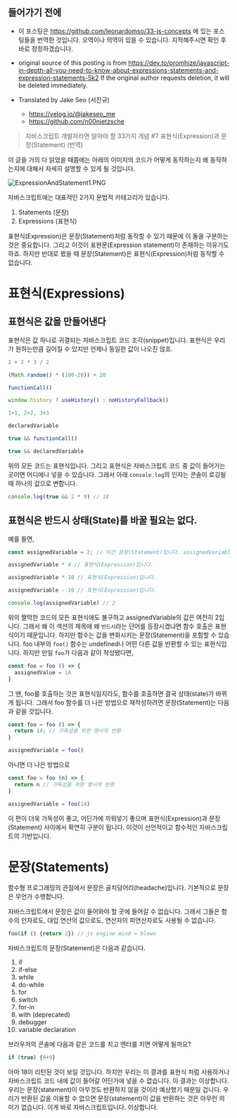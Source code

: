 ## 들어가기 전에
- 이 포스팅은 https://github.com/leonardomso/33-js-concepts 에 있는 포스팅들을 번역한 것입니다. 오역이나 의역이 있을 수 있습니다. 지적해주시면 확인 후 바로 정정하겠습니다.

- original source of this posting is from https://dev.to/promhize/javascript-in-depth-all-you-need-to-know-about-expressions-statements-and-expression-statements-5k2 If the original author requests deletion, it will be deleted immediately.

- Translated by Jake Seo (서진규)

	- https://velog.io/@jakeseo_me
	- https://github.com/n00nietzsche

> 자바스크립트 개발자라면 알아야 할 33가지 개념 #7 표현식(Expression)과 문장(Statement) (번역)

이 글을 거의 다 읽었을 때쯤에는 아래의 이미지의 코드가 어떻게 동작하는지 왜 동작하는지에 대해서 자세히 설명할 수 있게 될 것입니다.

![ExpressionAndStatement1.PNG](https://images.velog.io/post-images/jakeseo_me/503a8310-5f38-11e9-88b2-25d00148b532/ExpressionAndStatement1.PNG)

자바스크립트에는 대표적인 2가지 문법적 카테고리가 있습니다.

1. Statements (문장)
2. Expressions (표현식)

표현식(Expression)은 문장(Statement)처럼 동작할 수 있기 때문에 이 둘을 구분하는 것은 중요합니다. 그리고 이것이 표현문(Expression statement)이 존재하는 이유기도 하죠. 하지만 반대로 봤을 때 문장(Statement)은 표현식(Expression)처럼 동작할 수 없습니다.

# 표현식(Expressions)
## 표현식은 값을 만들어낸다

표현식은 값 하나로 귀결되는 자바스크립트 코드 조각(snippet)입니다. 표현식은 우리가 원하는만큼 길어질 수 있지만 언제나 동일한 값이 나오진 않죠.

```js
2 + 2 * 3 / 2

(Math.random() * (100-20)) + 20

functionCall()

window.history ? useHistory() : noHistoryFallback()

1+1, 2+2, 3+3

declaredVariable

true && functionCall()

true && declaredVariable
```

위의 모든 코드는 표현식입니다. 그리고 표현식은 자바스크립트 코드 중 값이 들어가는 곳이면 어디에나 넣을 수 있습니다.  그래서 아래 `console.log`의 인자는 콘솔이 로깅될 때 하나의 값으로 변합니다.

```js
console.log(true && 2 * 9) // 18
```

## 표현식은 반드시 상태(State)를 바꿀 필요는 없다.

예를 들면,

```js
const assignedVariable = 2; // 이건 문장(Statement)입니다. assignedVariable은 상태입니다.

assignedVariable * 4 // 표현식(Expression)입니다.

assignedVariable * 10 // 표현식(Expression)입니다.

assignedVariable - 10 // 표현식(Expression)입니다.

console.log(assignedVariable) // 2
```

위의 짤막한 코드의 모든 표현식에도 불구하고 assignedVariable의 값은 여전히 2입니다. 그래서 왜 이 섹션의 제목에 왜 `반드시`라는 단어를 등장시켰냐면 함수 호출은 표현식이기 때문입니다. 하지만 함수는 값을 변화시키는 문장(Statement)을 포함할 수 있습니다. foo 내부의 `foo()` 함수는 undefined나 어떤 다른 값을 반환할 수 있는 표현식입니다. 하지만 만일 `foo`가 다음과 같이 작성됐다면,

```js
const foo = foo () => {
  assignedValue = 14  
}
```

그 땐, foo를 호출하는 것은 표현식일지라도, 함수를 호출하면 결국 상태(state)가 바뀌게 됩니다. 그래서 foo 함수를 더 나은 방법으로 재작성하려면 문장(Statement)는 다음과 같을 것입니다.

```js
const foo = foo () => {
  return 14; // 가독성을 위한 명시적 반환  
}

assignedVariable = foo()
```

아니면 더 나은 방법으로

```js
const foo = foo (n) => {
  return n // 가독성을 위한 명시적 반환  
}

assignedVariable = foo(14)
```

이 편이 더욱 가독성이 좋고, 어딘가에 끼워넣기 좋으며 표현식(Expression)과 문장(Statement) 사이에서 확연히 구분이 됩니다. 이것이 선언적이고 함수적인 자바스크립트의 기반입니다.

# 문장(Statements)

함수형 프로그래밍의 관점에서 문장은 골치덩어리(headache)입니다. 기본적으로 문장은 무언가 수행합니다.

자바스크립트에서 문장은 값이 들어와야 할 곳에 들어갈 수 없습니다. 그래서 그들은 함수의 인자로도, 대입 연산의 값으로도, 연산자의 피연산자로도 사용될 수 없습니다.

```js
foo(if () {return 2}) // js engine mind = blown
```

자바스크립트의 문장(Statement)은 다음과 같습니다.
1. if
2. if-else
3. while
4. do-while
5. for
6. switch
7. for-in
8. with (deprecated)
9. debugger
10. variable declaration

브라우저의 콘솔에 다음과 같은 코드를 치고 엔터를 치면 어떻게 될까요?

```js
if (true) {9+9}
```

아마 18이 리턴된 것이 보일 것입니다. 하지만 우리는 이 결과를 표현식 처럼 사용하거나 자바스크립트 코드 내에 값이 들어갈 어딘가에 넣을 수 없습니다. 이 결과는 이상합니다. 우리는 문장(statement)이 아무것도 반환하지 않을 것이라 예상했기 때문일 겁니다. 우리가 반환된 값을 이용할 수 없으면 문장(statement)이 값을 반환하는 것은 아무런 의미가 없습니다. 이게 바로 자바스크립트입니다. 이상합니다.

